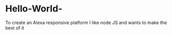 # Hello-World-
To create an Alexa responsive platform 
I like node JS and wants to make the best of it 
